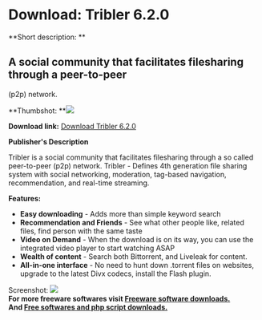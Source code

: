# Download: Tribler 6.2.0

**Short description: **

## A social community that facilitates filesharing through a peer-to-peer
(p2p) network.

  
**Thumbshot: **![](http://www.freewarefiles.com/screenshot/tribler5_md.jpg)   
  
**Download link:** [Download Tribler 6.2.0](http://freesoftwares.boysofts.com/Tribler_program_32730.html)  
  

**Publisher's Description**  
  

Tribler is a social community that facilitates filesharing through a so called
peer-to-peer (p2p) network. Tribler - Defines 4th generation file sharing
system with social networking, moderation, tag-based navigation,
recommendation, and real-time streaming.

**Features:**

  * **Easy downloading** \- Adds more than simple keyword search 
  * **Recommendation and Friends** \- See what other people like, related files, find person with the same taste 
  * **Video on Demand** \- When the download is on its way, you can use the integrated video player to start watching ASAP 
  * **Wealth of content** \- Search both Bittorrent, and Liveleak for content. 
  * **All-in-one interface** \- No need to hunt down .torrent files on websites, upgrade to the latest Divx codecs, install the Flash plugin. 

  
  
Screenshot: ![](http://www.freewarefiles.com/screenshot/tribler5.jpg)  
**For more freeware softwares visit [Freeware software downloads.](http://freesoftwares.boysofts.com/)**   
**And [Free softwares and php script downloads.](http://www.boysofts.com/)**

